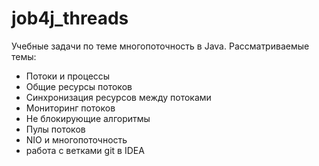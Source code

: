 # job4j_threads

Учебные задачи по теме многопоточность в Java. Рассматриваемые темы:

- Потоки и процессы
- Общие ресурсы потоков
- Синхронизация ресурсов между потоками
- Мониторинг потоков
- Не блокирующие алгоритмы
- Пулы потоков
- NIO и многопоточность
- работа с ветками git в IDEA
